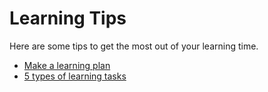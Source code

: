 # Learning Tips

Here are some tips to get the most out of your learning time.

* [Make a learning plan](/segments/learning/learning-plan.md)
* [5 types of learning tasks](/segments/learning/5-4s.md)
